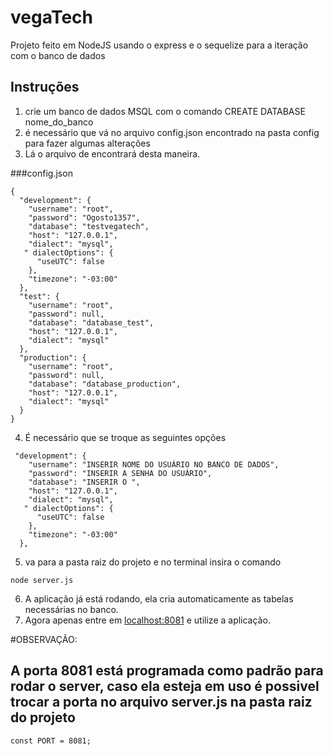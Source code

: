 # vegaTech

Projeto feito em NodeJS usando o express e o sequelize para a iteração com o banco de dados

## Instruções

1. crie um banco de dados MSQL com o comando CREATE DATABASE nome_do_banco
2. é necessário que vá no arquivo config.json encontrado na pasta config para fazer algumas alterações
3. Lá o arquivo de encontrará desta maneira.

###config.json
```
{
  "development": {
    "username": "root",
    "password": "Ogosto1357",
    "database": "testvegatech",
    "host": "127.0.0.1",
    "dialect": "mysql",
   " dialectOptions": {
      "useUTC": false
    },
    "timezone": "-03:00"
  },
  "test": {
    "username": "root",
    "password": null,
    "database": "database_test",
    "host": "127.0.0.1",
    "dialect": "mysql"
  },
  "production": {
    "username": "root",
    "password": null,
    "database": "database_production",
    "host": "127.0.0.1",
    "dialect": "mysql"
  }
}

```
4. É necessário que se troque as seguintes opções

```
 "development": {
    "username": "INSERIR NOME DO USUÁRIO NO BANCO DE DADOS",
    "password": "INSERIR A SENHA DO USUÁRIO",
    "database": "INSERIR O ",
    "host": "127.0.0.1",
    "dialect": "mysql",
   " dialectOptions": {
      "useUTC": false
    },
    "timezone": "-03:00"
  },
```
5. va para a pasta raiz do projeto e no terminal insira o comando

```
node server.js

```
6. A aplicação já está rodando, ela cria automaticamente as tabelas necessárias no banco.
7. Agora apenas entre em [localhost:8081](http://localhost:8081) e utilize a aplicação.

#OBSERVAÇÃO:

## A porta 8081 está programada como padrão para rodar o server, caso ela esteja em uso é possivel trocar a porta no arquivo server.js na pasta raiz do projeto

```
const PORT = 8081;

```
